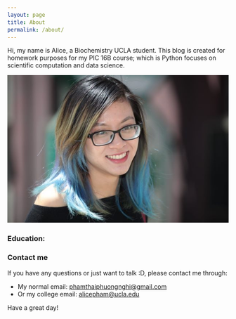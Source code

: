 ```yaml
---
layout: page
title: About
permalink: /about/
---
```



Hi, my name is Alice, a Biochemistry UCLA student. This blog is created for homework purposes for my PIC 16B course; which is Python focuses on scientific computation and data science.

![profile_picture](/images/profile-pic.png)



### Education:


### Contact me
If you have any questions or just want to talk :D, please contact me through:
* My normal email:
[phamthaiphuongnghi@gmail.com](mailto:phamthaiphuongnghi@gmail.com)
* Or my college email:
[alicepham@ucla.edu](mailto:alicepham@gmail.com)

Have a great day!
